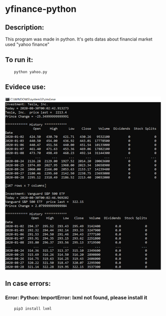 # yfinance-python
## Description:
This program was made in python. It's gets datas about financial market used "yahoo finance"

## To run it:
```
	python yahoo.py
```
## Evidece use:
![Capture_data_financial](capture-data-financial.png)

## In case errors:
### Error: Python: ImportError: lxml not found, please install it
```
	pip3 install lxml
```